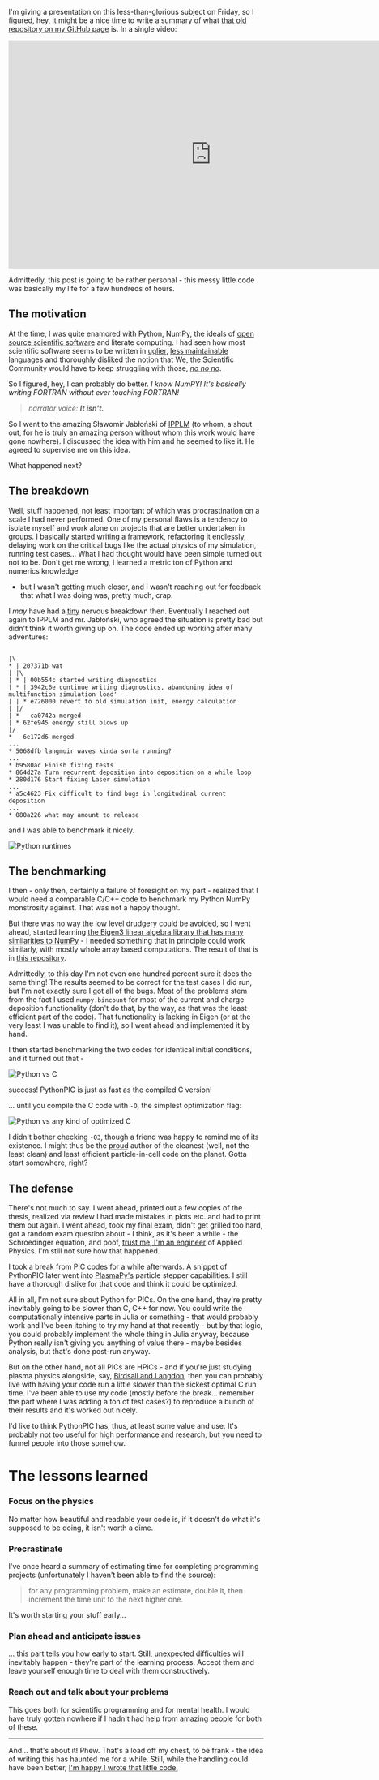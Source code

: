 <!--
.. title: Post mortem for my engineering thesis code, PythonPIC
.. slug: post-mortem-for-my-engineering-thesis-code-pythonpic
.. date: 2019-04-03 21:15:00 UTC+02:00
.. tags: plasma, particle-in-cell, python, simulation
.. category: pic
.. link: 
.. description: 
.. type: featured
-->

I'm giving a presentation on this less-than-glorious subject on Friday, so
I figured, hey, it might be a nice time to write a summary of what [that old
repository on my GitHub page](https://github.com/StanczakDominik/PythonPIC) is. In a single video:

<center><iframe width="800" height="450" src="https://www.youtube-nocookie.com/embed/rE4-X-jNoFw" frameborder="0" allow="accelerometer; autoplay; encrypted-media; gyroscope; picture-in-picture" allowfullscreen></iframe></center>

Admittedly, this post is going to be rather personal - this messy little code
was basically my life for a few hundreds of hours.

<!-- TEASER_END -->

## The motivation

At the time, I was quite enamored with Python, NumPy, the ideals of [open
source scientific software](https://www.ncbi.nlm.nih.gov/pmc/articles/PMC3886731/) and literate computing. I had seen
how most scientific software seems to be written in [uglier](https://en.wikipedia.org/wiki/Fortran),
[less maintainable](https://en.wikipedia.org/wiki/C%2B%2B) languages and thoroughly disliked the notion that
We, the Scientific Community would have to keep struggling with those, [*no no
no*](https://youtu.be/kNdp0I8AG40?t=45).

So I figured, hey, I can probably do better. *I know NumPY! It's basically
writing FORTRAN without ever touching FORTRAN!*

> _narrator voice: **It isn't.**_

So I went to the amazing Sławomir Jabłoński of [IPPLM](http://www.ifpilm.pl/en) (to whom,
a shout out, for he is truly an amazing person without whom this work would
have gone nowhere). I discussed the idea with him and he seemed to like it. He
agreed to supervise me on this idea.

What happened next?

## The breakdown

Well, stuff happened, not least important of which was procrastination on
a scale I had never performed. One of my personal flaws is a tendency to
isolate myself and work alone on projects that are better undertaken in groups.
I basically started writing a framework, refactoring it endlessly, delaying
work on the critical bugs like the actual physics of my simulation, running
test cases... What I had thought would have been simple turned out not to be.
Don't get me wrong, I learned a metric ton of Python and numerics knowledge
- but I wasn't getting much closer, and I wasn't reaching out for feedback that
what I was doing was, pretty much, crap.

I *may* have had a <abbr title="narrator: It wasn't.">tiny</abbr> nervous
breakdown then. Eventually I reached out again to IPPLM and mr. Jabłoński, who
agreed the situation is pretty bad but didn't think it worth giving up on. The
code ended up working after many adventures:

```git

|\
* | 207371b wat
| |\  
| * | 00b554c started writing diagnostics
| * | 3942c6e continue writing diagnostics, abandoning idea of multifunction simulation load'
| | * e726000 revert to old simulation init, energy calculation
| |/  
| *   ca0742a merged
| * 62fe945 energy still blows up
|/  
*   6e172d6 merged
...
* 5068dfb langmuir waves kinda sorta running?
...
* b9580ac Finish fixing tests
* 864d27a Turn recurrent deposition into deposition on a while loop
* 280d176 Start fixing Laser simulation
...
* a5c4623 Fix difficult to find bugs in longitudinal current deposition
...
* 080a226 what may amount to release
```

and I was able to benchmark it nicely.

![Python runtimes](/images/speed_Python.svg)

## The benchmarking

I then - only then, certainly a failure of foresight on my part - realized that
I would need a comparable C/C++ code to benchmark my Python NumPy monstrosity
against. That was not a happy thought. 

But there was no way the low level drudgery could be avoided, so I went ahead,
started learning [the Eigen3 linear algebra library that has many similarities
to NumPy](http://eigen.tuxfamily.org/index.php?title=Main_Page) - I needed something that in principle could work
similarly, with mostly whole array based computations. The result of that is in
[this repository](https://github.com/StanczakDominik/CPIC).

Admittedly, to this day I'm not even one hundred percent sure it does the same
thing! The results seemed to be correct for the test cases I did run, but I'm
not exactly sure I got all of the bugs. Most of the problems stem from the fact
I used `numpy.bincount` for most of the current and charge deposition
functionality (don't do that, by the way, as that was the least efficient part
of the code). That functionality is lacking in Eigen (or at the very least
I was unable to find it), so I went ahead and implemented it by hand.

I then started benchmarking the two codes for identical initial conditions, and
it turned out that - 

![Python vs C](/images/speed_Python_C.svg)

success! PythonPIC is just as fast as the compiled C version!

... until you compile the C code with `-O`, the simplest optimization flag:

![Python vs any kind of optimized C](/images/speed_Python_C_C-O.svg)

I didn't bother checking `-O3`, though a friend was happy to remind me of its
existence. I might thus be the <abbr title="narrator: He isn't.">proud</abbr>
author of the cleanest (well, not the least clean) and least efficient
particle-in-cell code on the planet. Gotta start somewhere, right?

## The defense

There's not much to say. I went ahead, printed out a few copies of the thesis,
realized via review I had made mistakes in plots etc. and had to print them out
again. I went ahead, took my final exam, didn't get grilled too hard, got
a random exam question about - I think, as it's been a while - the Schroedinger
equation, and poof, [trust me, I'm an
engineer](https://www.youtube.com/watch?v=rp8hvyjZWHs) of Applied
Physics. I'm still not sure how that happened.

I took a break from PIC codes for a while afterwards. A snippet of PythonPIC
later went into [PlasmaPy's](https://github.com/PlasmaPy/PlasmaPy/pull/54)
particle stepper capabilities. I still have a thorough dislike for that code
and think it could be optimized.

All in all, I'm not sure about Python for PICs. On the one hand, they're pretty
inevitably going to be slower than C, C++ for now. You could write the
computationally intensive parts in Julia or something - that would probably
work and I've been itching to try my hand at that recently - but by that logic,
you could probably implement the whole thing in Julia anyway, because Python
really isn't giving you anything of value there - maybe besides analysis, but
that's done post-run anyway.

But on the other hand, not all PICs are HPiCs - and if you're just studying
plasma physics alongside, say, [Birdsall and
Langdon](https://www.crcpress.com/Plasma-Physics-via-Computer-Simulation/Birdsall-Langdon/p/book/9780750310253),
then you can probably live with having your code run a little slower than the
sickest optimal C run time. I've been able to use my code (mostly before the
break... remember the part where I was adding a ton of test cases?) to
reproduce a bunch of their results and it's worked out nicely.

I'd like to think PythonPIC has, thus, at least some value and use. It's probably
not too useful for high performance and research, but you need to funnel people into those
somehow.

# The lessons learned

### Focus on the physics

No matter how beautiful and readable your code is, if it doesn't do what it's supposed to be doing, it isn't worth a dime.

### Precrastinate

I've once heard a summary of estimating time for completing programming projects (unfortunately I haven't been able to find the source):

> for any programming problem, make an estimate, double it, then increment the time unit to the next higher one.

It's worth starting your stuff early...

### Plan ahead and anticipate issues
... this part tells you how early to start. Still, unexpected difficulties will
inevitably happen - they're part of the learning process. Accept them and leave
yourself enough time to deal with them constructively.

### Reach out and talk about your problems

This goes both for scientific programming and for mental health. I would have
truly gotten nowhere if I hadn't had help from amazing people for both of
these.

-------

And... that's about it! Phew. That's a load off my chest, to be frank - the
idea of writing this has haunted me for a while. Still, while the handling
could have been better, <abbr title="narrator: He is.">I'm happy I wrote that little code.</abbr>
